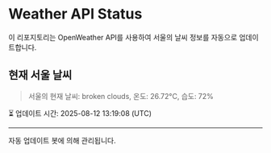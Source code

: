 
# Weather API Status

이 리포지토리는 OpenWeather API를 사용하여 서울의 날씨 정보를 자동으로 업데이트합니다.

## 현재 서울 날씨
> 서울의 현재 날씨: broken clouds, 온도: 26.72°C, 습도: 72%

⏳ 업데이트 시간: 2025-08-12 13:19:08 (UTC)

---
자동 업데이트 봇에 의해 관리됩니다.
